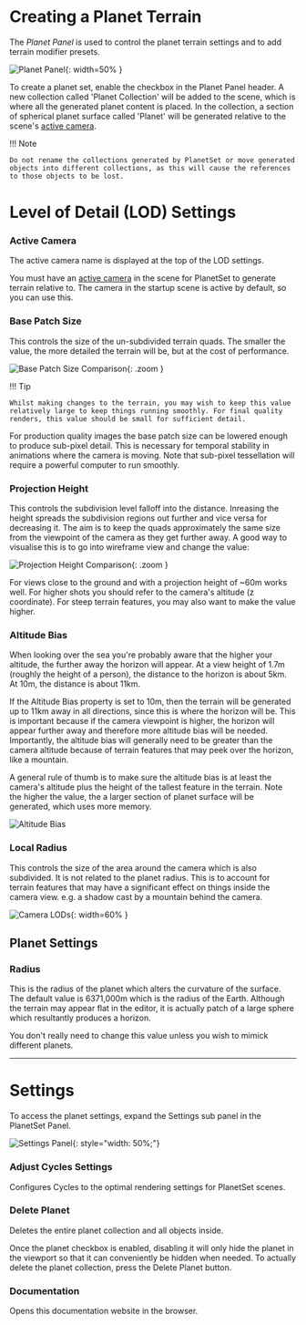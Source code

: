 # Creating a Planet Terrain

The *Planet Panel* is used to control the planet terrain settings and to add terrain modifier presets.

![Planet Panel](media/planet_panel.jpg){: width=50% }

To create a planet set, enable the checkbox in the Planet Panel header. A new collection called 'Planet Collection' will be added to the scene, which is where all the generated planet content is placed. In the collection, a section of spherical planet surface called 'Planet' will be generated relative to the scene's [active camera](https://docs.blender.org/manual/en/latest/editors/3dview/navigate/camera_view.html#setting-the-active-camera).

!!! Note

    Do not rename the collections generated by PlanetSet or move generated objects into different collections, as this will cause the references to those objects to be lost.


# Level of Detail (LOD) Settings

### Active Camera

The active camera name is displayed at the top of the LOD settings.

You must have an [active camera](https://docs.blender.org/manual/en/latest/editors/3dview/navigate/camera_view.html#setting-the-active-camera) in the scene for PlanetSet to generate terrain relative to. The camera in the startup scene is active by default, so you can use this.

### Base Patch Size
This controls the size of the un-subdivided terrain quads. The smaller the value, the more detailed the terrain will be, but at the cost of performance. 

![Base Patch Size Comparison](media/batch_patch_size_comparison.jpg){: .zoom }

!!! Tip

    Whilst making changes to the terrain, you may wish to keep this value relatively large to keep things running smoothly. For final quality renders, this value should be small for sufficient detail.

For production quality images the base patch size can be lowered enough to produce sub-pixel detail. This is necessary for temporal stability in animations where the camera is moving. Note that sub-pixel tessellation will require a powerful computer to run smoothly.

### Projection Height
This controls the subdivision level falloff into the distance. Inreasing the height spreads the subdivision regions out further and vice versa for decreasing it. The aim is to keep the quads approximately the same size from the viewpoint of the camera as they get further away.  A good way to visualise this is to go into wireframe view and change the value:

![Projection Height Comparison](media/projection_height_comparison.jpg){: .zoom }

For views close to the ground and with a projection height of ~60m works well. For higher shots you should refer to the camera's altitude (z coordinate). For steep terrain features, you may also want to make the value higher.

### Altitude Bias
When looking over the sea you're probably aware that the higher your altitude, the further away the horizon will appear. At a view height of 1.7m (roughly the height of a person), the distance to the horizon is about 5km. At 10m, the distance is about 11km.

If the Altitude Bias property is set to 10m, then the terrain will be generated up to 11km away in all directions, since this is where the horizon will be. This is important because if the camera viewpoint is higher, the horizon will appear further away and therefore more altitude bias will be needed. Importantly, the altitude bias will generally need to be greater than the camera altitude because of terrain features that may peek over the horizon, like a mountain.

A general rule of thumb is to make sure the altitude bias is at least the camera's altitude plus the height of the tallest feature in the terrain. Note the higher the value, the a larger section of planet surface will be generated, which uses more memory.

![Altitude Bias](media/altitude_bias_diagram.jpg)

### Local Radius
This controls the size of the area around the camera which is also subdivided. It is not related to the planet radius. This is to account for terrain features that may have a significant effect on things inside the camera view. e.g. a shadow cast by a mountain behind the camera.

![Camera LODs](media/camera_lod_diagram.jpg){: width=60% }

## Planet Settings

### Radius
This is the radius of the planet which alters the curvature of the surface. The default value is 6371,000m which is the radius of the Earth. Although the terrain may appear flat in the editor, it is actually patch of a large sphere which resultantly produces a horizon.

You don't really need to change this value unless you wish to mimick different planets.

---

# Settings

To access the planet settings, expand the Settings sub panel in the PlanetSet Panel.

![Settings Panel](media/settings_panel.jpg){: style="width: 50%;"}

### Adjust Cycles Settings

Configures Cycles to the optimal rendering settings for PlanetSet scenes.

### Delete Planet

Deletes the entire planet collection and all objects inside.

Once the planet checkbox is enabled, disabling it will only hide the planet in the viewport so that it can conveniently be hidden when needed. To actually delete the planet collection, press the Delete Planet button.

### Documentation

Opens this documentation website in the browser.